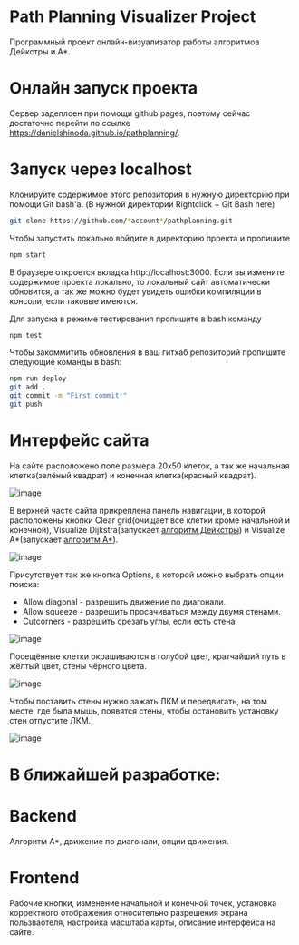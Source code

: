 # Path Planning Visualizer Project

Программный проект онлайн-визуализатор работы алгоритмов Дейкстры и А*.

# Онлайн запуск проекта

Сервер задеплоен при помощи github pages, поэтому сейчас достаточно перейти по ссылке https://danielshinoda.github.io/pathplanning/.

# Запуск через localhost

Клонируйте содержимое этого репозитория в нужную директорию при помощи Git bash'a. (В нужной директории Rightclick + Git Bash here)

```bash
git clone https://github.com/*account*/pathplanning.git
```

Чтобы запустить локально войдите в директорию проекта и пропишите

```bash
npm start
```

В браузере откроется вкладка http://localhost:3000. Если вы измените содержимое проекта локально, то локальный сайт автоматически обновится, а так же можно будет увидеть ошибки компиляции в консоли, если таковые имеются.

Для запуска в режиме тестирования пропишите в bash команду

```bash
npm test
```

Чтобы закоммитить обновления в ваш гитхаб репозиторий пропишите следующие команды в bash:

```bash
npm run deploy
git add .
git commit -m "First commit!"
git push
```

# Интерфейс сайта

На сайте расположено поле размера 20х50 клеток, а так же начальная клетка(зелёный квадрат) и конечная клетка(красный квадрат).

![image](https://user-images.githubusercontent.com/57168013/115717643-ce348300-a393-11eb-9329-d9beedccc1b6.png)


В верхней часте сайта прикреплена панель навигации, в которой расположены кнопки Clear grid(очищает все клетки кроме начальной и конечной), Visualize Dijkstra(запускает [алгоритм Дейкстры](https://ru.wikipedia.org/wiki/%D0%90%D0%BB%D0%B3%D0%BE%D1%80%D0%B8%D1%82%D0%BC_%D0%94%D0%B5%D0%B9%D0%BA%D1%81%D1%82%D1%80%D1%8B)) и Visualize A*(запускает [алгоритм А*](https://ru.wikipedia.org/wiki/A*)).

![image](https://user-images.githubusercontent.com/57168013/115717790-f623e680-a393-11eb-8f91-a3c64e6e16de.png)



Присутствует так же кнопка Options, в которой можно выбрать опции поиска:

- Allow diagonal - разрешить движение по диагонали.
- Allow squeeze - разрешить просачиваться между двумя стенами.
- Cutcorners - разрешить срезать углы, если есть стена

![image](https://user-images.githubusercontent.com/57168013/115717880-0a67e380-a394-11eb-8e80-f4fb7c7f1ac6.png)


Посещённые клетки окрашиваются в голубой цвет, кратчайший путь в жёлтый цвет, стены чёрного цвета.

![image](https://user-images.githubusercontent.com/57168013/115067341-34d81d80-9f0a-11eb-8439-6e84ef48e5e1.png)


Чтобы поставить стены нужно зажать ЛКМ и передвигать, на том месте, где была мышь, появятся стены, чтобы остановить установку стен отпустите ЛКМ.

![image](https://user-images.githubusercontent.com/57168013/115067448-5e914480-9f0a-11eb-802e-5abc6fe9bce6.png)


# В ближайшей разработке:

# Backend

Алгоритм A*, движение по диагонали, опции движения.

# Frontend

Рабочие кнопки, изменение начальной и конечной точек, установка корректного отображения относительно разрешения экрана пользваотеля, настройка масштаба карты, описание интерфейса на сайте.
